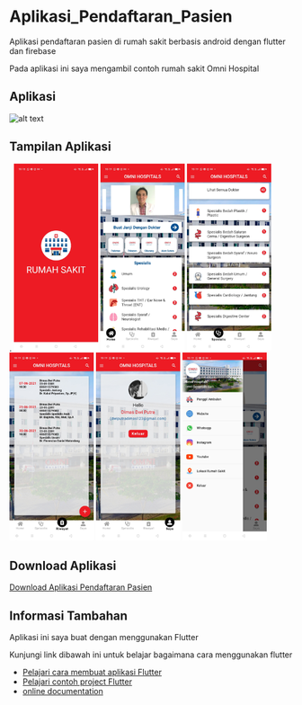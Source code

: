 # Aplikasi_Pendaftaran_Pasien

Aplikasi pendaftaran pasien di rumah sakit berbasis android dengan flutter dan firebase

Pada aplikasi ini saya mengambil contoh rumah sakit Omni Hospital

## Aplikasi
<img src="document/review/app.gif" alt="alt text" width="200"/>

## Tampilan Aplikasi

.
<img src="document/review/splash.jpg" alt="alt text" width="150"/>
<img src="document/review/home.jpg" alt="alt text" width="150"/>
<img src="document/review/spesialis.jpg" alt="alt text" width="150"/>
<img src="document/review/riwayat.jpg" alt="alt text" width="150"/>
<img src="document/review/profil.jpg" alt="alt text" width="150"/>
<img src="document/review/drawer.jpg" alt="alt text" width="150"/>

## Download Aplikasi
[Download Aplikasi Pendaftaran Pasien](https://drive.google.com/drive/folders/147jUPS0sZAXasuU1KPQKXJZ0DqJBjidE)

## Informasi Tambahan

Aplikasi ini saya buat dengan menggunakan Flutter

Kunjungi link dibawah ini untuk belajar bagaimana cara menggunakan flutter

- [Pelajari cara membuat aplikasi Flutter](https://flutter.dev/docs/get-started/codelab)
- [Pelajari contoh project Flutter](https://flutter.dev/docs/cookbook)
- [online documentation](https://flutter.dev/docs)
